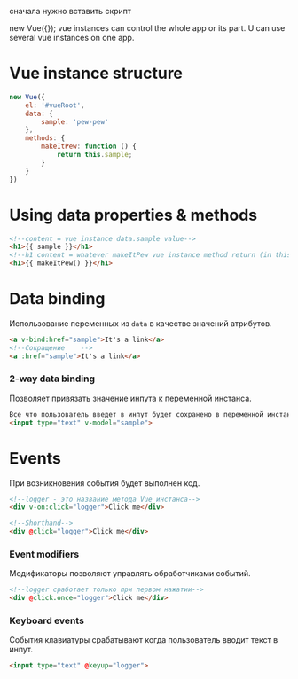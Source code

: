 сначала нужно вставить скрипт
<script src="https://cdn.jsdelivr.net/npm/vue/dist/vue.js"></script>

new Vue({}); vue instances can control the whole app or its part. U can use several vue instances on one app.


# Vue instance structure
```js
new Vue({
    el: '#vueRoot',
    data: {
        sample: 'pew-pew'
    },
    methods: {
        makeItPew: function () {
            return this.sample;
        }
    }
})
```

# Using data properties & methods
```html
<!--content = vue instance data.sample value-->
<h1>{{ sample }}</h1>
<!--h1 content = whatever makeItPew vue instance method return (in this case 'pew-pew')-->
<h1>{{ makeItPew() }}</h1>
```

# Data binding
Использование переменных из `data`  в качестве значений атрибутов.
```html
<a v-bind:href="sample">It's a link</a>
<!--Сокращение    -->
<a :href="sample">It's a link</a>
``` 

### 2-way data binding
Позволяет привязать значение инпута к переменной инстанса.
```html
Все что пользователь введет в инпут будет сохранено в переменной инстанса "sample". 
<input type="text" v-model="sample">
``` 

# Events
При возникновения события будет выполнен код.
```html
<!--logger - это название метода Vue инстанса-->
<div v-on:click="logger">Click me</div>

<!--Shorthand-->
<div @click="logger">Click me</div>
```

### Event modifiers
Модификаторы позволяют управлять обработчиками событий.
```html
<!--logger сработает только при первом нажатии-->
<div @click.once="logger">Click me</div>
```

### Keyboard events
События клавиатуры срабатывают когда пользователь вводит текст в инпут.
```html
<input type="text" @keyup="logger">
```